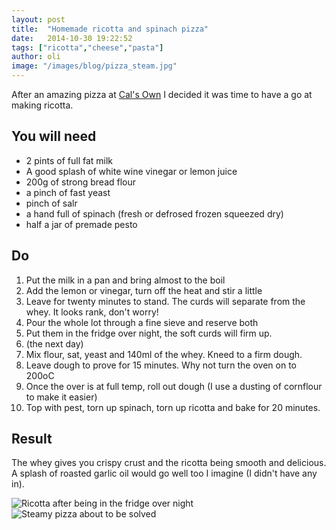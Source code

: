```yaml
---
layout: post
title:  "Homemade ricotta and spinach pizza"
date:   2014-10-30 19:22:52
tags: ["ricotta","cheese","pasta"]
author: oli
image: "/images/blog/pizza_steam.jpg"
---
```


After an amazing pizza at [Cal's Own](http://www.calsown.co.uk/) I decided it was time to have a go at making ricotta.

## You will need

* 2 pints of full fat milk
* A good splash of white wine vinegar or lemon juice
* 200g of strong bread flour
* a pinch of fast yeast
* pinch of salr
* a hand full of spinach (fresh or defrosed frozen squeezed dry)
* half a jar of premade pesto


## Do

1. Put the milk in a pan and bring almost to the boil
2. Add the lemon or vinegar, turn off the heat and stir a little
3. Leave for twenty minutes to stand.  The curds will separate from the whey.  It looks rank, don't worry!
4. Pour the whole lot through a fine sieve and reserve both
5. Put them in the fridge over night, the soft curds will firm up.
6. (the next day)
7. Mix flour, sat, yeast and 140ml of the whey.  Kneed to a firm dough.
8. Leave dough to prove for 15 minutes.  Why not turn the oven on to 200oC
9. Once the over is at full temp, roll out dough (I use a dusting of cornflour to make it easier)
10. Top with pest, torn up spinach, torn up ricotta and bake for 20 minutes.

## Result

The whey gives you crispy crust and the ricotta being smooth and delicious.  A splash of roasted garlic oil would go well too I imagine (I didn't have any in).

![Ricotta after being in the fridge over night](/images/blog/ricotta.jpg "Ricotta after being in the fridge over night")
![Steamy pizza about to be solved](/images/blog/pizza_steam.jpg "Steamy pizza about to be solved")